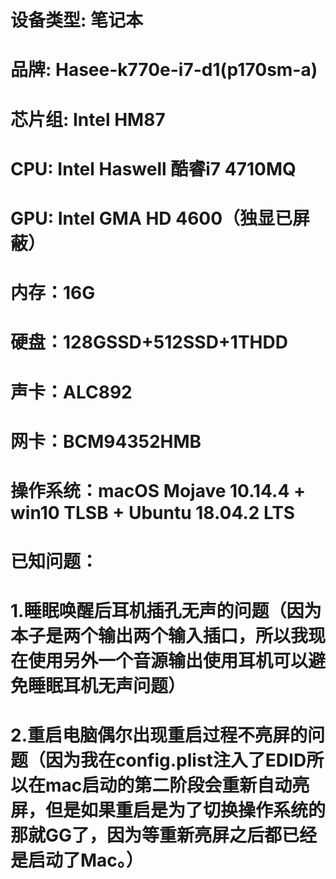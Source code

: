 # 设备类型: 笔记本
# 品牌: Hasee-k770e-i7-d1(p170sm-a)
# 芯片组: Intel HM87
# CPU: Intel Haswell 酷睿i7 4710MQ
# GPU: Intel GMA HD 4600（独显已屏蔽）
# 内存：16G
# 硬盘：128GSSD+512SSD+1THDD
# 声卡：ALC892
# 网卡：BCM94352HMB
# 操作系统：macOS Mojave 10.14.4 + win10 TLSB + Ubuntu 18.04.2 LTS
# 
# 
# 已知问题：
#     1.睡眠唤醒后耳机插孔无声的问题（因为本子是两个输出两个输入插口，所以我现在使用另外一个音源输出使用耳机可以避免睡眠耳机无声问题）
#     2.重启电脑偶尔出现重启过程不亮屏的问题（因为我在config.plist注入了EDID所以在mac启动的第二阶段会重新自动亮屏，但是如果重启是为了切换操作系统的那就GG了，因为等重新亮屏之后都已经是启动了Mac。）
